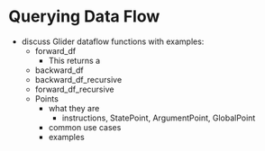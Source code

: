 # Querying Data Flow

* discuss Glider dataflow functions with examples:
  * forward\_df
    * This returns a
  * backward\_df
  * backward\_df\_recursive
  * forward\_df\_recursive
  * Points
    * what they are
      * instructions, StatePoint, ArgumentPoint, GlobalPoint
    * common use cases
    * examples
